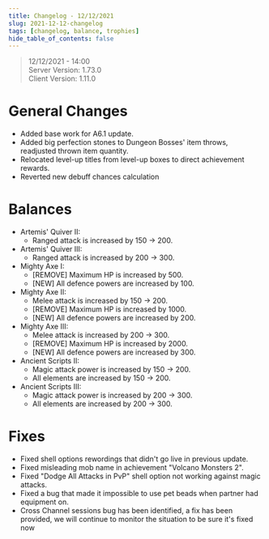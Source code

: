 ```yaml
---
title: Changelog - 12/12/2021
slug: 2021-12-12-changelog
tags: [changelog, balance, trophies]
hide_table_of_contents: false
---
```


> 12/12/2021 -  14:00  
> Server Version: 1.73.0  
> Client Version: 1.11.0

# General Changes
- Added base work for A6.1 update.
- Added big perfection stones to Dungeon Bosses' item throws, readjusted thrown item quantity.
- Relocated level-up titles from level-up boxes to direct achievement rewards.
- Reverted new debuff chances calculation

# Balances
- Artemis' Quiver II:
  - Ranged attack is increased by 150 -> 200.
- Artemis' Quiver III:
  - Ranged attack is increased by 200 -> 300.
- Mighty Axe I:
  - [REMOVE] Maximum HP is increased by 500.
  - [NEW] All defence powers are increased by 100.
- Mighty Axe II:
  - Melee attack is increased by 150 -> 200.
  - [REMOVE] Maximum HP is increased by 1000.
  - [NEW] All defence powers are increased by 200.
- Mighty Axe III:
  - Melee attack is increased by 200 -> 300.
  - [REMOVE] Maximum HP is increased by 2000.
  - [NEW] All defence powers are increased by 300.
- Ancient Scripts II:
  - Magic attack power is increased by 150 -> 200.
  - All elements are increased by 150 -> 200.
- Ancient Scripts III:
  - Magic attack power is increased by 200 -> 300.
  - All elements are increased by 200 -> 300.

# Fixes
- Fixed shell options rewordings that didn't go live in previous update.
- Fixed misleading mob name in achievement "Volcano Monsters 2".
- Fixed "Dodge All Attacks in PvP" shell option not working against magic attacks.
- Fixed a bug that made it impossible to use pet beads when partner had equipment on.
- Cross Channel sessions bug has been identified, a fix has been provided, we will continue to monitor the situation to be sure it's fixed now